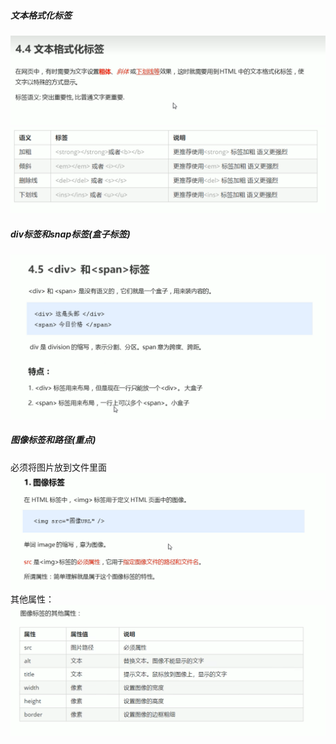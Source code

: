 ##### 文本格式化标签
![](pictures/1.png)
![](pictures/2.png)

##### div标签和snap标签(盒子标签)
![](pictures/3.png)

##### 图像标签和路径(重点)
必须将图片放到文件里面  
![](pictures/4.png)
其他属性：  
![](pictures/5.png)









